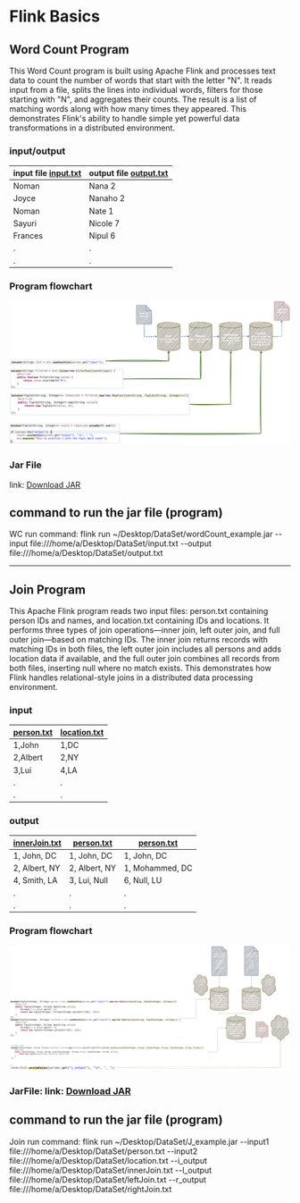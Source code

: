 # Flink Basics

## Word Count Program

This Word Count program is built using Apache Flink and processes text data to count the number of words that start with the letter "N". It reads input from a file, splits the lines into individual words, filters for those starting with "N", and aggregates their counts. The result is a list of matching words along with how many times they appeared. This demonstrates Flink's ability to handle simple yet powerful data transformations in a distributed environment.

### input/output

| input file [input.txt](../files/input.txt) | output file [output.txt](../files/output.txt) |
| ------------------------------------------ | --------------------------------------------- |
| Noman                                      | Nana 2                                        |
| Joyce                                      | Nanaho 2                                      |
| Noman                                      | Nate 1                                        |
| Sayuri                                     | Nicole 7                                      |
| Frances                                    | Nipul 6                                       |
| .                                          | .                                             |
| .                                          | .                                             |

### Program flowchart

![Word Count Program Flowchart](../images/wc.png)

### Jar File

link: [Download JAR](../jar_files/wordCount_example.jar)

## command to run the jar file (program)

WC run command:
flink run ~/Desktop/DataSet/wordCount_example.jar --input file:///home/a/Desktop/DataSet/input.txt --output file:///home/a/Desktop/DataSet/output.txt

---

## Join Program

This Apache Flink program reads two input files: person.txt containing person IDs and names, and location.txt containing IDs and locations. It performs three types of join operations—inner join, left outer join, and full outer join—based on matching IDs. The inner join returns records with matching IDs in both files, the left outer join includes all persons and adds location data if available, and the full outer join combines all records from both files, inserting null where no match exists. This demonstrates how Flink handles relational-style joins in a distributed data processing environment.

### input

| [person.txt](../files/person.txt) | [location.txt](../files/location.txt) |
| --------------------------------- | ------------------------------------- |
| 1,John                            | 1,DC                                  |
| 2,Albert                          | 2,NY                                  |
| 3,Lui                             | 4,LA                                  |
| .                                 | .                                     |
| .                                 | .                                     |

### output

| [innerJoin.txt](../files/person.txt) | [person.txt](../files/person.txt) | [person.txt](../files/person.txt) |
| ------------------------------------ | --------------------------------- | --------------------------------- |
| 1, John, DC                          | 1, John, DC                       | 1, John, DC                       |
| 2, Albert, NY                        | 2, Albert, NY                     | 1, Mohammed, DC                   |
| 4, Smith, LA                         | 3, Lui, Null                      | 6, Null, LU                       |
| .                                    | .                                 | .                                 |
| .                                    | .                                 | .                                 |

### Program flowchart

![Inner Join program Flowchart](../images/InnerJoin.drawio.png)

### JarFile: link: [Download JAR](../jar_files/J_example.jar)

## command to run the jar file (program)

Join run command:
flink run ~/Desktop/DataSet/J_example.jar --input1 file:///home/a/Desktop/DataSet/person.txt --input2 file:///home/a/Desktop/DataSet/location.txt --i_output file:///home/a/Desktop/DataSet/innerJoin.txt --l_output file:///home/a/Desktop/DataSet/leftJoin.txt --r_output file:///home/a/Desktop/DataSet/rightJoin.txt
